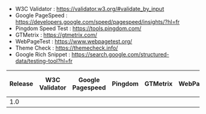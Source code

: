 * W3C Validator : https://validator.w3.org/#validate_by_input
* Google PageSpeed : https://developers.google.com/speed/pagespeed/insights/?hl=fr
* Pingdom Speed Test : https://tools.pingdom.com/
* GTMetrix : https://gtmetrix.com/
* WebPageTest : https://www.webpagetest.org/
* Theme Check : https://themecheck.info/
* Google Rich Snippet : https://search.google.com/structured-data/testing-tool?hl=fr

| Release    | W3C Validator | Google Pagespeed | Pingdom | GTMetrix | WebPageTest | ThemeCheck | Google Rich Snippet | Dareboost |
|------------|---------------|------------------|---------|----------|-------------|------------|---------------------|-----------|
| 1.0        |               |                  |         |          |             |            |                     |           |


